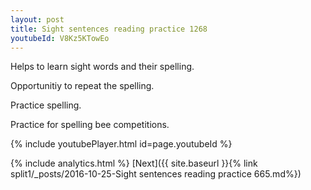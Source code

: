 ```yaml
---
layout: post
title: Sight sentences reading practice 1268
youtubeId: V8Kz5KTowEo
---
```

 
 
Helps to learn sight words and their spelling.

Opportunitiy to repeat the spelling. 

Practice spelling. 
 
Practice for spelling bee competitions. 
 
{% include youtubePlayer.html id=page.youtubeId %}
 
 
{% include analytics.html %} 
[Next]({{ site.baseurl }}{% link  split1/_posts/2016-10-25-Sight sentences reading practice 665.md%})
 
